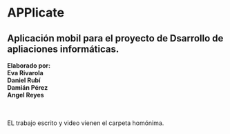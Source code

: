 # APPlicate
## Aplicación mobil para el proyecto de Dsarrollo de apliaciones informáticas.

**Elaborado por:** <br>
**Eva Rivarola** <br>
**Daniel Rubí** <br>
**Damián Pérez** <br>
**Angel Reyes** <br>
<br> <br>

EL trabajo escrito y video vienen el carpeta homónima.

